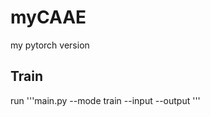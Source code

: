 # myCAAE
my pytorch version
## Train
run '''main.py --mode train <num of epochs> --input <dataset path> --output <results path>'''
